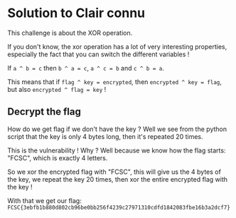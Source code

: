 # Solution to Clair connu

This challenge is about the XOR operation.

If you don't know, the xor operation has a lot of very interesting properties, especially the fact that you can switch the different variables !

If `a ^ b = c` then `b ^ a = c`,  `a ^ c = b` and `c ^ b = a`.

This means that if `flag ^ key = encrypted`, then `encrypted ^ key = flag`, but also `encrypted ^ flag = key` !

## Decrypt the flag

How do we get flag if we don't have the key ? Well we see from the python script that the key is only 4 bytes long, then it's repeated 20 times.

This is the vulnerability ! Why ? Well because we know how the flag starts: "FCSC", which is exactly 4 letters.

So we xor the encrypted flag with "FCSC", this will give us the 4 bytes of the key, we repeat the key 20 times, then xor the entire encrypted flag with the key !

With that we get our flag: `FCSC{3ebfb1b880d802cb96be0bb256f4239c27971310cdfd1842083fbe16b3a2dcf7}`